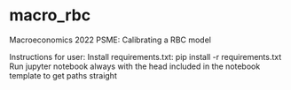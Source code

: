 # macro_rbc
Macroeconomics 2022 PSME: Calibrating a RBC model

Instructions for user:
Install requirements.txt: pip install -r requirements.txt
Run jupyter notebook always with the head included in the notebook template to get paths straight 